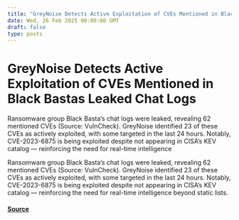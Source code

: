 ```yaml
---
title: "GreyNoise Detects Active Exploitation of CVEs Mentioned in Black Bastas Leaked Chat Logs"
date: Wed, 26 Feb 2025 00:00:00 GMT
draft: false
type: posts
---
```

# GreyNoise Detects Active Exploitation of CVEs Mentioned in Black Bastas Leaked Chat Logs





Ransomware group Black Basta’s chat logs were leaked, revealing 62 mentioned CVEs (Source: VulnCheck). GreyNoise identified 23 of these CVEs as actively exploited, with some targeted in the last 24 hours. Notably, CVE-2023-6875 is being exploited despite not appearing in CISA’s KEV catalog — reinforcing the need for real-time intelligence

Ransomware group Black Basta’s chat logs were leaked, revealing 62 mentioned CVEs (Source: VulnCheck). GreyNoise identified 23 of these CVEs as actively exploited, with some targeted in the last 24 hours. Notably, CVE-2023-6875 is being exploited despite not appearing in CISA’s KEV catalog — reinforcing the need for real-time intelligence beyond static lists.

#### [Source](https://www.greynoise.io/blog/greynoise-detects-active-exploitation-cves-black-bastas-leaked-chat-logs)

